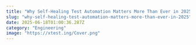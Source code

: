 ```yaml
---
title: "Why Self-Healing Test Automation Matters More Than Ever in 2025"
slug: "why-self-healing-test-automation-matters-more-than-ever-in-2025"
date: 2025-06-18T01:00:36.287Z
category: "Engineering"
image: "https://xtest.ing/Cover.png"
---
```



